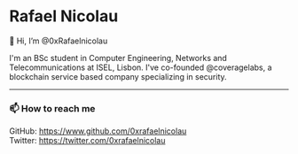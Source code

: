 # Rafael Nicolau

👋 Hi, I’m @0xRafaelnicolau

I'm an BSc student in Computer Engineering, Networks and Telecommunications at ISEL, Lisbon. I've co-founded @coveragelabs, a blockchain service based company specializing in security.

---

### 📫 How to reach me

GitHub: https://www.github.com/0xrafaelnicolau
<br/>
Twitter: https://twitter.com/0xrafaelnicolau
